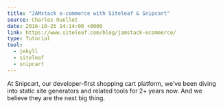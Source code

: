 ```yaml
---
title: "JAMstack e-commerce with Siteleaf & Snipcart"
source: Charles Ouellet
date: 2016-10-25 14:14:00 +0000
link: https://www.siteleaf.com/blog/jamstack-ecommerce/
type: Tutorial
tool:
  - jekyll
  - siteleaf
  - snipcart
---
```

At Snipcart, our developer-first shopping cart platform, we’ve been diving into static site generators and related tools for 2+ years now. And we believe they are the next big thing.






